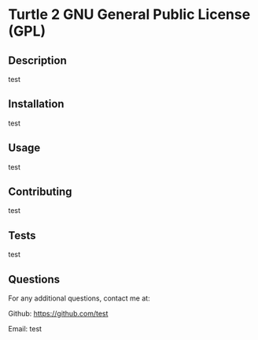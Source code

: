 # Turtle 2 GNU General Public License (GPL)

## Description                          
test           
           
## Installation
test
           
## Usage
test

## Contributing 
test  

## Tests 
test

## Questions
For any additional questions, contact me at: 

 Github: https://github.com/test 

 Email: test